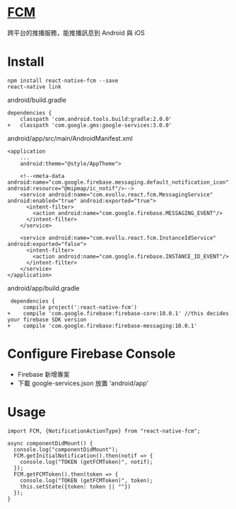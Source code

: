 # [FCM](https://github.com/evollu/react-native-fcm)
跨平台的推播服務，能推播訊息到 Android 與 iOS

# Install

```
npm install react-native-fcm --save
react-native link
```

android/build.gradle
```
dependencies {
    classpath 'com.android.tools.build:gradle:2.0.0'
+   classpath 'com.google.gms:google-services:3.0.0'
```

android/app/src/main/AndroidManifest.xml
```
<application
    ...
    android:theme="@style/AppTheme">

    <!--<meta-data android:name="com.google.firebase.messaging.default_notification_icon" android:resource="@mipmap/ic_notif"/>-->
    <service android:name="com.evollu.react.fcm.MessagingService" android:enabled="true" android:exported="true">
      <intent-filter>
        <action android:name="com.google.firebase.MESSAGING_EVENT"/>
      </intent-filter>
    </service>

    <service android:name="com.evollu.react.fcm.InstanceIdService" android:exported="false">
      <intent-filter>
        <action android:name="com.google.firebase.INSTANCE_ID_EVENT"/>
      </intent-filter>
    </service>
</application>
```

android/app/build.gradle
```
 dependencies {
     compile project(':react-native-fcm')
+    compile 'com.google.firebase:firebase-core:10.0.1' //this decides your firebase SDK version
+    compile 'com.google.firebase:firebase-messaging:10.0.1'
```

# Configure Firebase Console

- Firebase 新增專案  
- 下載 google-services.json 放置 'android/app'  

# Usage

```
import FCM, {NotificationActionType} from "react-native-fcm";

async componentDidMount() {
  console.log("componentDidMount");
  FCM.getInitialNotification().then(notif => {
    console.log("TOKEN (getFCMToken)", notif);
  });
  FCM.getFCMToken().then(token => {
    console.log("TOKEN (getFCMToken)", token);
    this.setState({token: token || ""})
  });
}
```